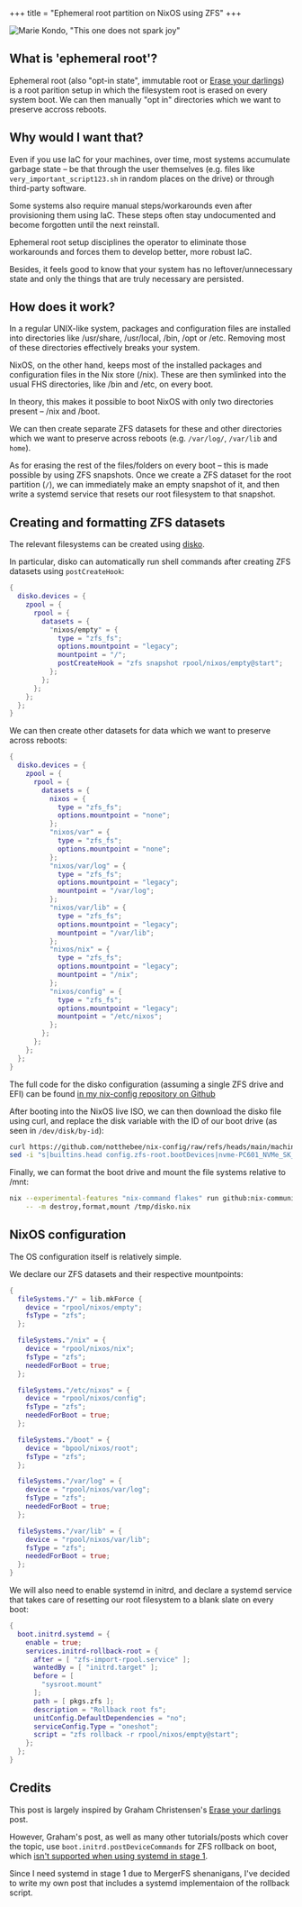 +++
title = "Ephemeral root partition on NixOS using ZFS" +++

![Marie Kondo, "This one does not spark joy"](images/sparkjoy.jpg)

## What is 'ephemeral root'?

Ephemeral root (also "opt-in state", immutable root or
[Erase your darlings](https://grahamc.com/blog/erase-your-darlings/))
is a root parition setup in which the filesystem root is erased on
every system boot.
We can then manually "opt in" directories which we want to preserve accross reboots.

## Why would I want that?

Even if you use IaC for your machines, over time, most systems accumulate
garbage state – be that through the user themselves (e.g. files like
`very_important_script123.sh` in random places on the drive) or through
third-party software.

Some systems also require manual steps/workarounds even after provisioning them
using IaC. These steps often stay undocumented and become forgotten until the
next reinstall.

Ephemeral root setup disciplines the operator to eliminate those workarounds and
forces them to develop better, more robust IaC.

Besides, it feels good to know that your system has no leftover/unnecessary state
and only the things that are truly necessary are persisted.

## How does it work?

In a regular UNIX-like system, packages and configuration files are installed
into directories like /usr/share, /usr/local, /bin, /opt or /etc.
Removing most of these directories effectively breaks your system.

NixOS, on the other hand, keeps most of the installed packages and configuration
files in the Nix store (/nix). These are then symlinked into the usual
FHS directories, like /bin and /etc, on every boot.

In theory, this makes it possible to boot NixOS with only two
directories present – /nix and /boot.

We can then create separate ZFS datasets for these and other
directories which we want to preserve across reboots
(e.g. `/var/log/`, `/var/lib` and `home`).

As for erasing the rest of the files/folders on every boot –
this is made possible by using ZFS snapshots. Once we create a
ZFS dataset for the root partition (`/`), we can immediately
make an empty snapshot of it, and then write a systemd service
that resets our root filesystem to that snapshot.

## Creating and formatting ZFS datasets

The relevant filesystems can be created using [disko](https://github.com/nix-community/disko).

In particular, disko can automatically run shell commands after creating ZFS
datasets using `postCreateHook`:

```nix
{
  disko.devices = {
    zpool = {
      rpool = {
        datasets = {
          "nixos/empty" = {
            type = "zfs_fs";
            options.mountpoint = "legacy";
            mountpoint = "/";
            postCreateHook = "zfs snapshot rpool/nixos/empty@start";
          };
        };
      };
    };
  };
}
```

We can then create other datasets for data which we want to preserve across reboots:

```nix
{
  disko.devices = {
    zpool = {
      rpool = {
        datasets = {
          nixos = {
            type = "zfs_fs";
            options.mountpoint = "none";
          };
          "nixos/var" = {
            type = "zfs_fs";
            options.mountpoint = "none";
          };
          "nixos/var/log" = {
            type = "zfs_fs";
            options.mountpoint = "legacy";
            mountpoint = "/var/log";
          };
          "nixos/var/lib" = {
            type = "zfs_fs";
            options.mountpoint = "legacy";
            mountpoint = "/var/lib";
          };
          "nixos/nix" = {
            type = "zfs_fs";
            options.mountpoint = "legacy";
            mountpoint = "/nix";
          };
          "nixos/config" = {
            type = "zfs_fs";
            options.mountpoint = "legacy";
            mountpoint = "/etc/nixos";
          };
        };
      };
    };
  };
}
```

The full code for the disko configuration (assuming a single ZFS drive and EFI) can be found
[in my nix-config repository on Github](https://github.com/notthebee/nix-config/blob/main/machines/nixos/aria/disko.nix)

After booting into the NixOS live ISO, we can then download the disko file using curl, and replace the disk variable with the ID of our boot drive (as seen in `/dev/disk/by-id`):

```bash
curl https://github.com/notthebee/nix-config/raw/refs/heads/main/machines/nixos/aria/disko.nix -o /tmp/disko.nix
sed -i "s|builtins.head config.zfs-root.bootDevices|nvme-PC601_NVMe_SK_hynix_256GB_AI97N00681CA38E2W|" /tmp/disko.nix
```

Finally, we can format the boot drive and mount the file systems relative to /mnt:

```bash
nix --experimental-features "nix-command flakes" run github:nix-community/disko \
    -- -m destroy,format,mount /tmp/disko.nix
```

## NixOS configuration

The OS configuration itself is relatively simple.

We declare our ZFS datasets and their respective mountpoints:

```nix
{
  fileSystems."/" = lib.mkForce {
    device = "rpool/nixos/empty";
    fsType = "zfs";
  };

  fileSystems."/nix" = {
    device = "rpool/nixos/nix";
    fsType = "zfs";
    neededForBoot = true;
  };

  fileSystems."/etc/nixos" = {
    device = "rpool/nixos/config";
    fsType = "zfs";
    neededForBoot = true;
  };

  fileSystems."/boot" = {
    device = "bpool/nixos/root";
    fsType = "zfs";
  };

  fileSystems."/var/log" = {
    device = "rpool/nixos/var/log";
    fsType = "zfs";
    neededForBoot = true;
  };

  fileSystems."/var/lib" = {
    device = "rpool/nixos/var/lib";
    fsType = "zfs";
    neededForBoot = true;
  };
}
```

We will also need to enable systemd in initrd, and declare a systemd service
that takes care of resetting our root filesystem to a blank slate on every boot:

```nix
{
  boot.initrd.systemd = {
    enable = true;
    services.initrd-rollback-root = {
      after = [ "zfs-import-rpool.service" ];
      wantedBy = [ "initrd.target" ];
      before = [
        "sysroot.mount"
      ];
      path = [ pkgs.zfs ];
      description = "Rollback root fs";
      unitConfig.DefaultDependencies = "no";
      serviceConfig.Type = "oneshot";
      script = "zfs rollback -r rpool/nixos/empty@start";
    };
  };
}
```

## Credits

This post is largely inspired by Graham Christensen's
[Erase your darlings](https://grahamc.com/blog/erase-your-darlings/) post.

However, Graham's post, as well as many other tutorials/posts which cover the topic,
use `boot.initrd.postDeviceCommands` for ZFS rollback on boot,
which [isn't supported when using systemd in stage 1](https://github.com/NixOS/nixpkgs/blob/7046248e4f0acb90b47cc4336203eb810293e147/nixos/modules/system/boot/systemd/initrd.nix#L403).

Since I need systemd in stage 1 due to MergerFS shenanigans,
I've decided to write my own post that includes a systemd implementaion
of the rollback script.
